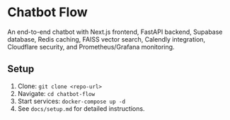 # Chatbot Flow
An end-to-end chatbot with Next.js frontend, FastAPI backend, Supabase database, Redis caching, FAISS vector search, Calendly integration, Cloudflare security, and Prometheus/Grafana monitoring.

## Setup
1. Clone: `git clone <repo-url>`
2. Navigate: `cd chatbot-flow`
3. Start services: `docker-compose up -d`
4. See `docs/setup.md` for detailed instructions.